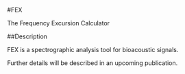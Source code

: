 #FEX

The Frequency Excursion Calculator

##Description

FEX is a spectrographic analysis tool for bioacoustic signals.

Further details will be described in an upcoming publication.


